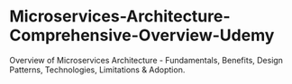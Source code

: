 # Microservices-Architecture-Comprehensive-Overview-Udemy
Overview of Microservices Architecture - Fundamentals, Benefits, Design Patterns, Technologies, Limitations &amp; Adoption.
